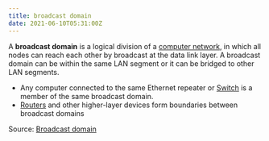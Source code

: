 ```yaml
---
title: broadcast domain
date: 2021-06-10T05:31:00Z
---
```


A **broadcast domain** is a logical division of a [computer network](20210610054021-computer-network.md), in which all
nodes can reach each other by broadcast at the data link layer. A broadcast
domain can be within the same LAN segment or it can be bridged to other LAN
segments.

* Any computer connected to the same Ethernet repeater or [Switch](20201014135136-switch.md)
	is a member of the same broadcast domain.
* [Routers](20201010180851-router.md) and other higher-layer devices
	form boundaries between broadcast domains

Source: [Broadcast domain](https://en.wikipedia.org/wiki/Broadcast_domain)



